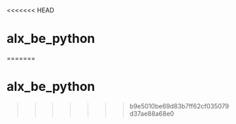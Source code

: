 <<<<<<< HEAD
# alx_be_python
=======
# alx_be_python
>>>>>>> b9e5010be69d83b7ff62cf035079d37ae88a68e0
